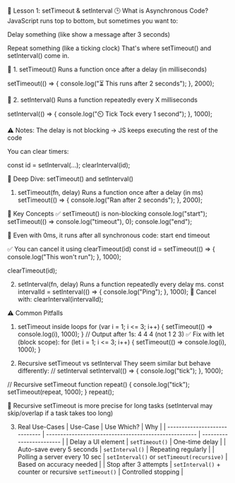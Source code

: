 🔸 Lesson 1: setTimeout & setInterval
🕒 What is Asynchronous Code?
JavaScript runs top to bottom, but sometimes you want to:

Delay something (like show a message after 3 seconds)

Repeat something (like a ticking clock)
That's where setTimeout() and setInterval() come in.

🔹 1. setTimeout()
Runs a function once after a delay (in milliseconds)

setTimeout(() => {
  console.log("⏳ This runs after 2 seconds");
}, 2000);

🔹 2. setInterval()
Runs a function repeatedly every X milliseconds

setInterval(() => {
  console.log("⏲️ Tick Tock every 1 second");
}, 1000);

⚠️ Notes:
The delay is not blocking → JS keeps executing the rest of the code

You can clear timers:

const id = setInterval(...);
clearInterval(id);


🔸 Deep Dive: setTimeout() and setInterval()
1. setTimeout(fn, delay)
Runs a function once after a delay (in ms)
setTimeout(() => {
  console.log("Ran after 2 seconds");
}, 2000);

🧠 Key Concepts
✅ setTimeout() is non-blocking
console.log("start");
setTimeout(() => console.log("timeout"), 0);
console.log("end");

🧠 Even with 0ms, it runs after all synchronous code:
start
end
timeout

✅ You can cancel it using clearTimeout(id)
const id = setTimeout(() => {
  console.log("This won't run");
}, 1000);

clearTimeout(id);

2. setInterval(fn, delay)
Runs a function repeatedly every delay ms.
const intervalId = setInterval(() => {
  console.log("Ping");
}, 1000);
🛑 Cancel with:
clearInterval(intervalId);

⚠️ Common Pitfalls
1. setTimeout inside loops
for (var i = 1; i <= 3; i++) {
  setTimeout(() => console.log(i), 1000);
}
// Output after 1s: 4 4 4 (not 1 2 3)
✅ Fix with let (block scope):
for (let i = 1; i <= 3; i++) {
  setTimeout(() => console.log(i), 1000);
}

2. Recursive setTimeout vs setInterval
They seem similar but behave differently:
// setInterval
setInterval(() => {
  console.log("tick");
}, 1000);

// Recursive setTimeout
function repeat() {
  console.log("tick");
  setTimeout(repeat, 1000);
}
repeat();

🧠 Recursive setTimeout is more precise for long tasks
(setInterval may skip/overlap if a task takes too long)

3. Real Use-Cases
| Use-Case                      | Use Which?                                            | Why                      |
| ----------------------------- | ----------------------------------------------------- | ------------------------ |
| Delay a UI element            | `setTimeout()`                                        | One-time delay           |
| Auto-save every 5 seconds     | `setInterval()`                                       | Repeating regularly      |
| Polling a server every 10 sec | `setInterval()` or `setTimeout(recursive)`            | Based on accuracy needed |
| Stop after 3 attempts         | `setInterval()` + counter or recursive `setTimeout()` | Controlled stopping      |
